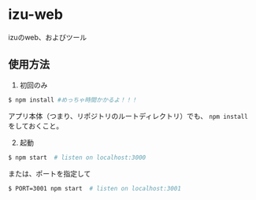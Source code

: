# izu-web

izuのweb、およびツール


## 使用方法

1. 初回のみ

```bash
$ npm install #めっちゃ時間かかるよ！！！
```

アプリ本体（つまり、リポジトリのルートディレクトリ）でも、 `npm install` をしておくこと。

2. 起動

```bash
$ npm start  # listen on localhost:3000
```

または、ポートを指定して

```bash
$ PORT=3001 npm start  # listen on localhost:3001
```

